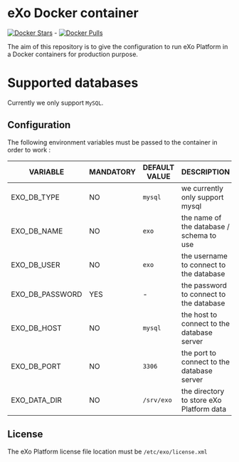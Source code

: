 # eXo Docker container

[![Docker Stars](https://img.shields.io/docker/stars/exoplatform/exo.svg?maxAge=2592000)]() - [![Docker Pulls](https://img.shields.io/docker/pulls/exoplatform/exo.svg?maxAge=2592000)]()

The aim of this repository is to give the configuration to run eXo Platform in a Docker containers for production purpose.

# Supported databases

Currently we only support `MySQL`.

## Configuration

The following environment variables must be passed to the container in order to work :


|    VARIABLE              |  MANDATORY  |   DEFAULT VALUE          |  DESCRIPTION
|--------------------------|-------------|--------------------------|----------------
| EXO_DB_TYPE | NO | `mysql` | we currently only support mysql
| EXO_DB_NAME | NO | `exo` | the name of the database / schema to use
| EXO_DB_USER | NO | `exo` | the username to connect to the database
| EXO_DB_PASSWORD | YES | - | the password to connect to the database
| EXO_DB_HOST | NO | `mysql` | the host to connect to the database server
| EXO_DB_PORT | NO | `3306` | the port to connect to the database server
| EXO_DATA_DIR | NO | `/srv/exo` | the directory to store eXo Platform data

## License

The eXo Platform license file location must be `/etc/exo/license.xml`
